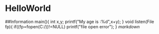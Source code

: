 # HelloWorld

##Information
main(){
  int x,y;
  printf("My age is :%d",x+y);
}
void listen(File fp){
  if((fp=fopen(C:/))!=NULL)
    printf("file open error");
}
*markdown*


